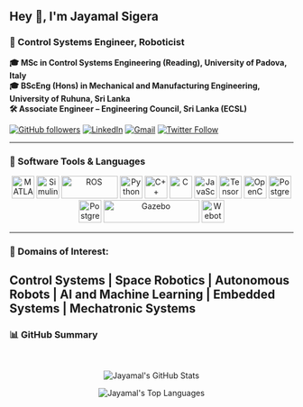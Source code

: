 ## Hey 👋, I'm Jayamal Sigera
### 🎯 Control Systems Engineer, Roboticist  
**🎓 MSc in Control Systems Engineering (Reading), University of Padova, Italy**  
**🎓 BScEng (Hons) in Mechanical and Manufacturing Engineering, University of Ruhuna, Sri Lanka**  
**🛠 Associate Engineer – Engineering Council, Sri Lanka (ECSL)**

[![GitHub followers](https://img.shields.io/github/followers/jayamalsigera?style=social)](https://github.com/jayamalsigera?tab=followers)
[![LinkedIn](https://img.shields.io/badge/LinkedIn-Jayamal%20Sigera-blue?logo=linkedin&style=social)](https://www.linkedin.com/in/jayamalsigera/)
[![Gmail](https://img.shields.io/badge/Email-jayamalsigeras@gmail.com-D14836?logo=gmail&style=social)](mailto:jayamalsigeras@gmail.com)
[![Twitter Follow](https://img.shields.io/twitter/follow/jayamal_sigera?style=social)](https://twitter.com/jayamal_sigera)

---

### 🧰 Software Tools & Languages
<p align="center">
  <img src="https://cdn.jsdelivr.net/gh/devicons/devicon/icons/matlab/matlab-original.svg" alt="MATLAB" width="40" height="40"/>
  <img src="https://upload.wikimedia.org/wikipedia/commons/3/36/Simulink_Logo_%28non-wordmark%29.png" alt="Simulink" width="40" height="40"/>
  <img src="https://upload.wikimedia.org/wikipedia/commons/b/bb/Ros_logo.svg" alt="ROS" width="100" height="40"/>
  <img src="https://cdn.jsdelivr.net/gh/devicons/devicon/icons/python/python-original.svg" alt="Python" width="40" height="40"/>
  <img src="https://cdn.jsdelivr.net/gh/devicons/devicon/icons/cplusplus/cplusplus-original.svg" alt="C++" width="40" height="40"/>
  <img src="https://cdn.jsdelivr.net/gh/devicons/devicon/icons/c/c-original.svg" alt="C" width="40" height="40"/>
  <img src="https://cdn.jsdelivr.net/gh/devicons/devicon/icons/javascript/javascript-original.svg" alt="JavaScript" width="40" height="40"/>
  <img src="https://cdn.jsdelivr.net/gh/devicons/devicon/icons/tensorflow/tensorflow-original.svg" alt="TensorFlow" width="40" height="40"/>
  <img src="https://cdn.jsdelivr.net/gh/devicons/devicon/icons/opencv/opencv-original.svg" alt="OpenCV" width="40" height="40"/>
  <img src="https://upload.wikimedia.org/wikipedia/commons/2/29/Postgresql_elephant.svg" alt="PostgreSQL" width="40" height="40"/>
<!--   <img src="https://www.luisllamas.es/img/freertos-icon.svg" alt="STM32CubeMX" width="100" height="40"/> -->
  <img src="https://www.cphi-online.com/46/product/124/64/34/p0img_XL.jpg" alt="PostgreSQL" width="40" height="40"/>
  <img src="https://upload.wikimedia.org/wikipedia/commons/1/13/Gazebo_logo.svg" alt="Gazebo" width="170" height="40"/>
  <img src="https://c1.klipartz.com/pngpicture/30/353/sticker-png-web-design-webots-ladybird-beetle-insect-leaf-beetle-ladybug-thumbnail.png" alt="Webots" width="40" height="40"/>
</p>

---
### 🌱 Domains of Interest:
**Control Systems | Space Robotics | Autonomous Robots | AI and Machine Learning | Embedded Systems | Mechatronic Systems**
---

### 📊 GitHub Summary

<br>
<p align="center">
  <img src="https://github-readme-stats.vercel.app/api?username=jayamalsigera&show_icons=true&theme=radical" alt="Jayamal's GitHub Stats" />
</p>
<p align="center">
  <img src="https://github-readme-stats.vercel.app/api/top-langs/?username=jayamalsigera&theme=radical" alt="Jayamal's Top Languages" />
</p>

